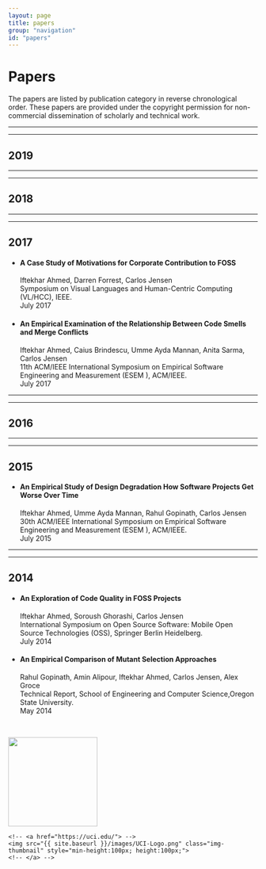 ```yaml
---
layout: page
title: papers
group: "navigation"
id: "papers"
---
```


# Papers

The papers are listed by publication category in reverse chronological order. These papers are provided under the copyright permission for non-commercial dissemination of scholarly and technical work.

---
---
## 2019





---
---
## 2018


---
---
## 2017
* #### A Case Study of Motivations for Corporate Contribution to FOSS
  Iftekhar Ahmed, Darren Forrest, Carlos Jensen  
  Symposium on Visual Languages and Human-Centric Computing (VL/HCC), IEEE.  
  July 2017
* #### An Empirical Examination of the Relationship Between Code Smells and Merge Conflicts
  Iftekhar Ahmed, Caius Brindescu, Umme Ayda Mannan, Anita Sarma, Carlos Jensen  
  11th ACM/IEEE International Symposium on Empirical Software Engineering and Measurement (ESEM ), ACM/IEEE.  
  July 2017

---
---
## 2016

---
---
## 2015
* #### An Empirical Study of Design Degradation How Software Projects Get Worse Over Time
  Iftekhar Ahmed, Umme Ayda Mannan, Rahul Gopinath, Carlos Jensen   
  30th ACM/IEEE International Symposium on Empirical Software Engineering and Measurement (ESEM ), ACM/IEEE.  
  July 2015


---
---
## 2014
* #### An Exploration of Code Quality in FOSS Projects  
  Iftekhar Ahmed, Soroush Ghorashi, Carlos Jensen  
  International Symposium on Open Source Software: Mobile Open Source Technologies (OSS), Springer Berlin Heidelberg.    
  July 2014
  
* #### An Empirical Comparison of Mutant Selection Approaches  
  Rahul Gopinath, Amin Alipour, Iftekhar Ahmed, Carlos Jensen, Alex Groce  
  Technical Report, School of Engineering and Computer Science,Oregon State University.  
  May 2014






&nbsp;&nbsp;

<div height="50" class="flex-container logos images-container">

<!-- <a href="http://www.nsf.gov/"> -->
<img src="{{ site.baseurl }}/images/Stairs-Logo.png" class="img-thumbnail" style="min-height:180px; height:180px;">
<!-- </a> -->

    <!-- <a href="https://uci.edu/"> -->
    <img src="{{ site.baseurl }}/images/UCI-Logo.png" class="img-thumbnail" style="min-height:100px; height:100px;">
    <!-- </a> -->

</div>
